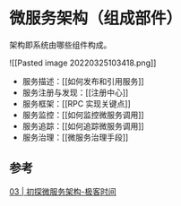 # 微服务架构（组成部件）

架构即系统由哪些组件构成。

![[Pasted image 20220325103418.png]]
- 服务描述：[[如何发布和引用服务]]
- 服务注册与发现：[[注册中心]]
- 服务框架：[[RPC 实现关键点]]
- 服务监控：[[如何监控微服务调用]]
- 服务追踪：[[如何追踪微服务调用]]
- 服务治理：[[微服务治理手段]]

## 参考

[03 | 初探微服务架构-极客时间](https://time.geekbang.org/column/article/14222)